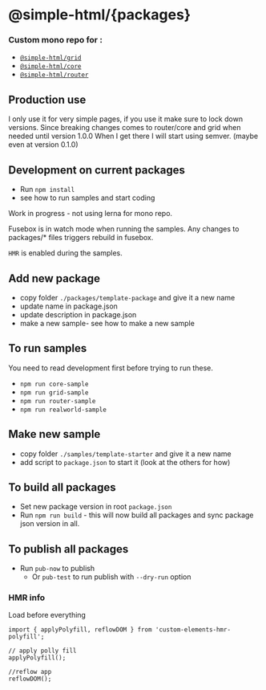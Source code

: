 # @simple-html/{packages}

### Custom mono repo for :
* [`@simple-html/grid`](https://github.com/simple-html/simple-html/tree/master/packages/grid)
* [`@simple-html/core`](https://github.com/simple-html/simple-html/tree/master/packages/core)
* [`@simple-html/router`](https://github.com/simple-html/simple-html/tree/master/packages/router)


## Production use
I only use it for very simple pages, if you use it make sure to lock down versions. Since breaking changes comes to router/core and grid when needed until version 1.0.0
When I get there I will start using semver. (maybe even at version 0.1.0)



## Development on current packages
* Run `npm install`
* see how to run samples and start coding

Work in progress - not using lerna for mono repo.

Fusebox is in watch mode when running the samples. Any changes to packages/* files triggers rebuild in fusebox. 

`HMR` is enabled during the samples.


## Add new package
* copy folder `./packages/template-package` and give it a new name
* update name in package.json
* update description in package.json
* make a new sample- see how to make a new sample


## To run samples

You need to read development first before trying to run these.

* `npm run core-sample`
* `npm run grid-sample`
* `npm run router-sample`
* `npm run realworld-sample`

## Make new sample
* copy folder `./samples/template-starter` and give it a new name
* add script to `package.json` to start it (look at the others for how)

## To build all packages
* Set new package version in root `package.json`
* Run `npm run build` - this will now build all packages and sync package json version in all. 

## To publish all packages
* Run `pub-now` to publish 
  * Or `pub-test` to run publish with `--dry-run` option


### HMR info

Load before everything

```
import { applyPolyfill, reflowDOM } from 'custom-elements-hmr-polyfill';

// apply polly fill
applyPolyfill();

//reflow app
reflowDOM();
```

